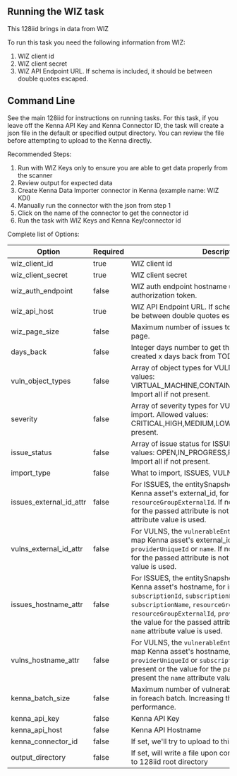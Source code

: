 ## Running the WIZ task

This 128iid brings in data from WIZ

To run this task you need the following information from WIZ:

1. WIZ client id
1. WIZ client secret
1. WIZ API Endpoint URL. If schema is included, it should be between double quotes escaped.

## Command Line

See the main 128iid for instructions on running tasks. For this task, if you leave off the Kenna API Key and Kenna Connector ID, the task will create a json file in the default or specified output directory. You can review the file before attempting to upload to the Kenna directly.

Recommended Steps:

1. Run with WIZ Keys only to ensure you are able to get data properly from the scanner
1. Review output for expected data
1. Create Kenna Data Importer connector in Kenna (example name: WIZ KDI)
1. Manually run the connector with the json from step 1
1. Click on the name of the connector to get the connector id
1. Run the task with WIZ Keys and Kenna Key/connector id

Complete list of Options:

| Option | Required | Description | default |
| --- | --- | --- | --- |
| wiz_client_id | true | WIZ client id | n/a |
| wiz_client_secret | true | WIZ client secret | n/a |
| wiz_auth_endpoint | false | WIZ auth endpoint hostname used to get the authorization token. | auth.wiz.io |
| wiz_api_host | true | WIZ API Endpoint URL. If schema is included, it should be between double quotes escaped. | n/a |
| wiz_page_size | false | Maximum number of issues to retrieve in foreach page. | 500 |
| days_back | false | Integer days number to get the vulnerabilities/issues created x days back from TODAY. | n/a |
| vuln_object_types | false | Array of object types for VULNS import. Allowed values: VIRTUAL_MACHINE,CONTAINER_IMAGE,SERVERLESS. Import all if not present. | n/a |
| severity | false | Array of severity types for VULNS and ISSUES (ALL) import. Allowed values: CRITICAL,HIGH,MEDIUM,LOW,INFO. Import all if not present. | n/a |
| issue_status | false | Array of issue status for ISSUES import. Allowed values: OPEN,IN_PROGRESS,RESOLVED,REJECTED. Import all if not present. | n/a |
| import_type | false | What to import, ISSUES, VULNS or ALL | ALL |
| issues_external_id_attr | false | For ISSUES, the entitySnapshot attribute used to map Kenna asset's external_id, for instance, `providerId` or `resourceGroupExternalId`. If not present or the value for the passed attribute is not present the provideId attribute value is used. | n/a |
| vulns_external_id_attr | false | For VULNS, the `vulnerableEntity` attribute used to map Kenna asset's external_id, for instance, `id`, `providerUniqueId` or `name`. If not present or the value for the passed attribute is not present the `id` attribute value is used. | n/a |
| issues_hostname_attr | false | For ISSUES, the entitySnapshot attribute used to map Kenna asset's hostname, for instance, `name`, `subscriptionId`, `subscriptionExternalId`, `subscriptionName`, `resourceGroupId`, `resourceGroupExternalId`, `providerId`. If not present or the value for the passed attribute is not present the `name` attribute value is used. | n/a |
| vulns_hostname_attr | false | For VULNS, the `vulnerableEntity` attribute used to map Kenna asset's hostname, for instance, `name`, `providerUniqueId` or `subscriptionExternalId` . If not present or the value for the passed attribute is not present the `name` attribute value is used. | n/a |
| kenna_batch_size | false | Maximum number of vulnerabilities to upload to Kenna in foreach batch. Increasing this value could improve performance. | 1000 |
| kenna_api_key | false | Kenna API Key | n/a |
| kenna_api_host | false | Kenna API Hostname | api.denist.dev |
| kenna_connector_id | false | If set, we'll try to upload to this connector | n/a |
| output_directory | false | If set, will write a file upon completion. Path is relative to 128iid root directory | output/wiz |

